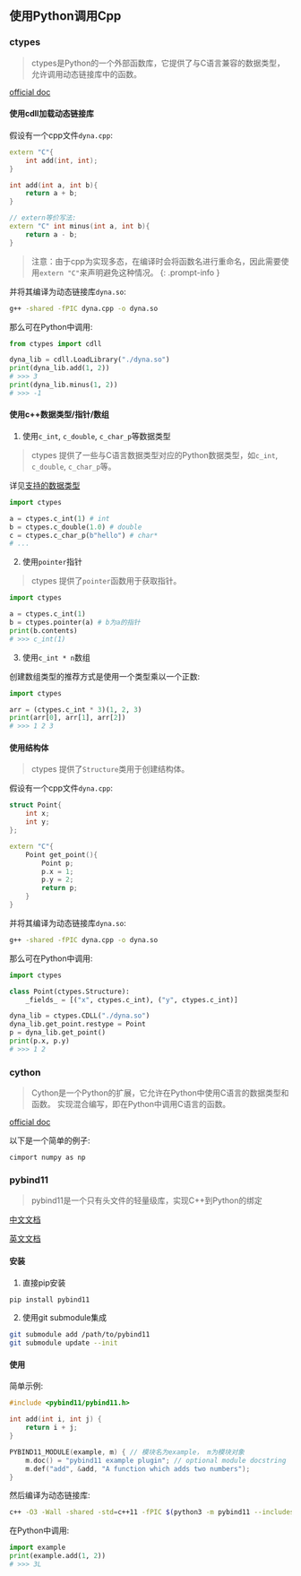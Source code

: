 
## 使用Python调用Cpp

### ctypes

> ctypes是Python的一个外部函数库，它提供了与C语言兼容的数据类型，允许调用动态链接库中的函数。

[official doc](https://docs.python.org/zh-cn/3.13/library/ctypes.html#ctypes-tutorial)

#### 使用cdll加载动态链接库

假设有一个cpp文件`dyna.cpp`:
  
```cpp
extern "C"{
    int add(int, int);
}

int add(int a, int b){
    return a + b;
}

// extern等价写法:
extern "C" int minus(int a, int b){
    return a - b;
}
```

> 注意：由于cpp为实现多态，在编译时会将函数名进行重命名，因此需要使用`extern "C"`来声明避免这种情况。
{: .prompt-info }

并将其编译为动态链接库`dyna.so`:

```bash
g++ -shared -fPIC dyna.cpp -o dyna.so
```

那么可在Python中调用:

```python
from ctypes import cdll

dyna_lib = cdll.LoadLibrary("./dyna.so")
print(dyna_lib.add(1, 2)) 
# >>> 3
print(dyna_lib.minus(1, 2))
# >>> -1
```

#### 使用c++数据类型/指针/数组

1. 使用`c_int`, `c_double`, `c_char_p`等数据类型

> ctypes 提供了一些与C语言数据类型对应的Python数据类型，如`c_int`, `c_double`, `c_char_p`等。

详见[支持的数据类型](https://docs.python.org/zh-cn/3.13/library/ctypes.html#fundamental-data-types)

```python 
import ctypes

a = ctypes.c_int(1) # int
b = ctypes.c_double(1.0) # double
c = ctypes.c_char_p(b"hello") # char*
# ...
```

2. 使用`pointer`指针

> ctypes 提供了`pointer`函数用于获取指针。

```python
import ctypes

a = ctypes.c_int(1)
b = ctypes.pointer(a) # b为a的指针
print(b.contents)
# >>> c_int(1)
```

3. 使用`c_int * n`数组

创建数组类型的推荐方式是使用一个类型乘以一个正数:

```python
import ctypes

arr = (ctypes.c_int * 3)(1, 2, 3)
print(arr[0], arr[1], arr[2])
# >>> 1 2 3
```

#### 使用结构体

> ctypes 提供了`Structure`类用于创建结构体。

假设有一个cpp文件`dyna.cpp`:

```cpp
struct Point{
    int x;
    int y;
};

extern "C"{
    Point get_point(){
        Point p;
        p.x = 1;
        p.y = 2;
        return p;
    }
}
```

并将其编译为动态链接库`dyna.so`:

```bash
g++ -shared -fPIC dyna.cpp -o dyna.so
```

那么可在Python中调用:

```python
import ctypes

class Point(ctypes.Structure):
    _fields_ = [("x", ctypes.c_int), ("y", ctypes.c_int)]

dyna_lib = ctypes.CDLL("./dyna.so")
dyna_lib.get_point.restype = Point
p = dyna_lib.get_point()
print(p.x, p.y)
# >>> 1 2
```

### cython

> Cython是一个Python的扩展，它允许在Python中使用C语言的数据类型和函数。
> 实现混合编写，即在Python中调用C语言的函数。

[official doc](https://docs.cython.org/en/latest/index.html)

以下是一个简单的例子:

```cython
cimport numpy as np
```

### pybind11

> pybind11是一个只有头文件的轻量级库，实现C++到Python的绑定

[中文文档](https://charlottelive.github.io/pybind11-Chinese-docs)

[英文文档](https://pybind11.readthedocs.io/en/stable/index.html)

#### 安装

1. 直接pip安装

```bash
pip install pybind11
```

2. 使用git submodule集成

```bash
git submodule add /path/to/pybind11
git submodule update --init
```

#### 使用

简单示例:

```cpp
#include <pybind11/pybind11.h>

int add(int i, int j) {
    return i + j;
}

PYBIND11_MODULE(example, m) { // 模块名为example， m为模块对象
    m.doc() = "pybind11 example plugin"; // optional module docstring
    m.def("add", &add, "A function which adds two numbers");
}
```

然后编译为动态链接库:

```bash
c++ -O3 -Wall -shared -std=c++11 -fPIC $(python3 -m pybind11 --includes) example.cpp -o example$(python3-config --extension-suffix)
```

在Python中调用:

```python
import example
print(example.add(1, 2))
# >>> 3L
```


